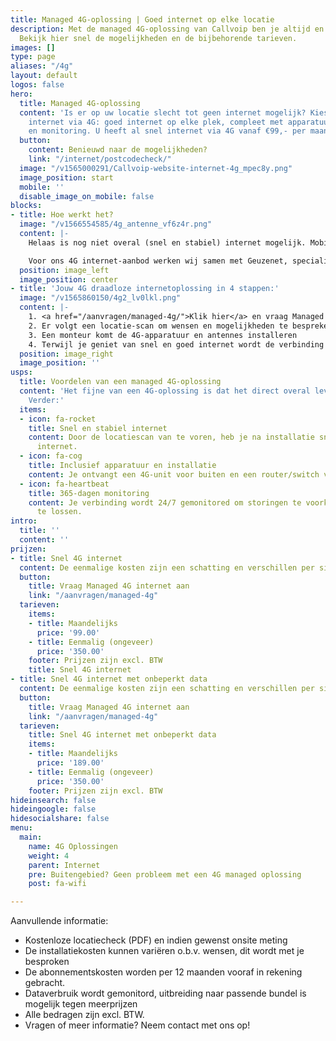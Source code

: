 ```yaml
---
title: Managed 4G-oplossing | Goed internet op elke locatie
description: Met de managed 4G-oplossing van Callvoip ben je altijd en overal bereikbaar.
  Bekijk hier snel de mogelijkheden en de bijbehorende tarieven.
images: []
type: page
aliases: "/4g"
layout: default
logos: false
hero:
  title: Managed 4G-oplossing
  content: 'Is er op uw locatie slecht tot geen internet mogelijk? Kies dan voor draadloos
    internet via 4G: goed internet op elke plek, compleet met apparatuur, installatie
    en monitoring. U heeft al snel internet via 4G vanaf €99,- per maand. '
  button:
    content: Benieuwd naar de mogelijkheden?
    link: "/internet/postcodecheck/"
  image: "/v1565000291/Callvoip-website-internet-4g_mpec8y.png"
  image_position: start
  mobile: ''
  disable_image_on_mobile: false
blocks:
- title: Hoe werkt het?
  image: "/v1566554585/4g_antenne_vf6z4r.png"
  content: |-
    Helaas is nog niet overal (snel en stabiel) internet mogelijk. Mobiel internet via 4G is dan dé perfecte oplossing. 4G staat voor de vierde generatie mobiele telecommunicatie en maakt snel internet door de lucht mogelijk. De Managed 4G-oplossing van Callvoip biedt een gebruiksklare verbinding: apparatuur, installatie, en de gewenste hoeveelheid data. Ook wordt je verbinding 24/7 beheerd om storingen snel op te lossen.

    Voor ons 4G internet-aanbod werken wij samen met Geuzenet, specialist in aanleg en beheer van 4G verbindingen. Veel bedrijven in heel Nederland werden reeds door hen van 4G internet voorzien.
  position: image_left
  image_position: center
- title: 'Jouw 4G draadloze internetoplossing in 4 stappen:'
  image: "/v1565860150/4g2_lv0lkl.png"
  content: |-
    1. <a href="/aanvragen/managed-4g/">Klik hier</a> en vraag Managed 4G internet aan
    2. Er volgt een locatie-scan om wensen en mogelijkheden te bespreken
    3. Een monteur komt de 4G-apparatuur en antennes installeren
    4. Terwijl je geniet van snel en goed internet wordt de verbinding 24/7 gemonitord
  position: image_right
  image_position: ''
usps:
  title: Voordelen van een managed 4G-oplossing
  content: 'Het fijne van een 4G-oplossing is dat het direct overal leverbaar is.
    Verder:'
  items:
  - icon: fa-rocket
    title: Snel en stabiel internet
    content: Door de locatiescan van te voren, heb je na installatie snel en stabiel
      internet.
  - icon: fa-cog
    title: Inclusief apparatuur en installatie
    content: Je ontvangt een 4G-unit voor buiten en een router/switch voor binnen.
  - icon: fa-heartbeat
    title: 365-dagen monitoring
    content: Je verbinding wordt 24/7 gemonitored om storingen te voorkomen én op
      te lossen.
intro:
  title: ''
  content: ''
prijzen:
- title: Snel 4G internet
  content: De eenmalige kosten zijn een schatting en verschillen per situatie.
  button:
    title: Vraag Managed 4G internet aan
    link: "/aanvragen/managed-4g"
  tarieven:
    items:
    - title: Maandelijks
      price: '99.00'
    - title: Eenmalig (ongeveer)
      price: '350.00'
    footer: Prijzen zijn excl. BTW
    title: Snel 4G internet
- title: Snel 4G internet met onbeperkt data
  content: De eenmalige kosten zijn een schatting en verschillen per situatie.
  button:
    title: Vraag Managed 4G internet aan
    link: "/aanvragen/managed-4g"
  tarieven:
    title: Snel 4G internet met onbeperkt data
    items:
    - title: Maandelijks
      price: '189.00'
    - title: Eenmalig (ongeveer)
      price: '350.00'
    footer: Prijzen zijn excl. BTW
hideinsearch: false
hideingoogle: false
hidesocialshare: false
menu:
  main:
    name: 4G Oplossingen
    weight: 4
    parent: Internet
    pre: Buitengebied? Geen probleem met een 4G managed oplossing
    post: fa-wifi

---
```

Aanvullende informatie:

* Kostenloze locatiecheck (PDF) en indien gewenst onsite meting
* De installatiekosten kunnen variëren o.b.v. wensen, dit wordt met je besproken
* De abonnementskosten worden per 12 maanden vooraf in rekening gebracht.
* Dataverbruik wordt gemonitord, uitbreiding naar passende bundel is mogelijk tegen meerprijzen
* Alle bedragen zijn excl. BTW.
* Vragen of meer informatie? Neem contact met ons op!
